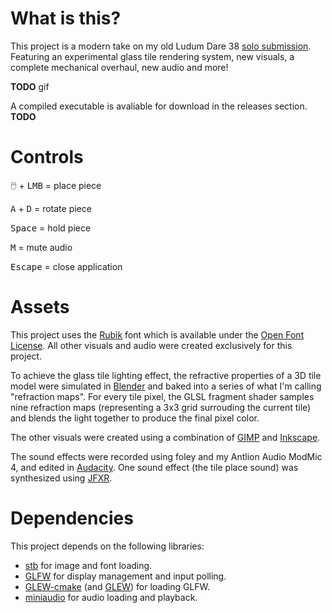 # What is this?
This project is a modern take on my old Ludum Dare 38 [solo submission](https://ldjam.com/events/ludum-dare/38/iota-nor). Featuring an experimental glass tile rendering system, new visuals, a complete mechanical overhaul, new audio and more!

**TODO** gif

A compiled executable is avaliable for download in the releases section. **TODO**

# Controls

🖱️ + <kbd>LMB</kbd> = place piece

<kbd>A</kbd> + <kbd>D</kbd> = rotate piece

<kbd>Space</kbd> = hold piece

<kbd>M</kbd> = mute audio

<kbd>Escape</kbd> = close application

# Assets
This project uses the [Rubik](https://fonts.google.com/specimen/Rubik/about) font which is available under the [Open Font License](https://scripts.sil.org/cms/scripts/page.php?site_id=nrsi&id=OFL). All other visuals and audio were created exclusively for this project.

To achieve the glass tile lighting effect, the refractive properties of a 3D tile model were simulated in [Blender](https://www.blender.org/) and baked into a series of what I'm calling "refraction maps". For every tile pixel, the GLSL fragment shader samples nine refraction maps (representing a 3x3 grid surrouding the current tile) and blends the light together to produce the final pixel color.

The other visuals were created using a combination of [GIMP](https://www.gimp.org/) and [Inkscape](https://inkscape.org/).

The sound effects were recorded using foley and my Antlion Audio ModMic 4, and edited in [Audacity](https://www.audacityteam.org/). One sound effect (the tile place sound) was synthesized using [JFXR](https://jfxr.frozenfractal.com/).

# Dependencies

This project depends on the following libraries:

- [stb](https://github.com/nothings/stb) for image and font loading.
- [GLFW](https://github.com/glfw/glfw) for display management and input polling.
- [GLEW-cmake](https://github.com/Perlmint/glew-cmake) (and [GLEW](https://github.com/nigels-com/glew)) for loading GLFW.
- [miniaudio](https://github.com/mackron/miniaudio) for audio loading and playback.

